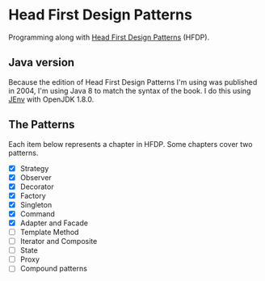 # Head First Design Patterns

Programming along with [Head First Design Patterns](https://www.amazon.co.uk/Head-First-Design-Patterns-Freeman/dp/0596007124) (HFDP).

## Java version

Because the edition of Head First Design Patterns I'm using was published in 2004, I'm using Java 8 to match the syntax of the book. I do this using [JEnv](https://www.jenv.be) with OpenJDK 1.8.0.

## The Patterns

Each item below represents a chapter in HFDP. Some chapters cover two patterns.

- [x] Strategy
- [x] Observer
- [x] Decorator
- [x] Factory
- [x] Singleton
- [x] Command
- [x] Adapter and Facade
- [ ] Template Method
- [ ] Iterator and Composite
- [ ] State
- [ ] Proxy
- [ ] Compound patterns
